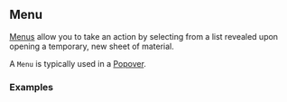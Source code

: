 ## Menu
[Menus](https://www.google.com/design/spec/components/menus.html) allow you to
take an action by selecting from a list revealed upon opening a temporary,
new sheet of material.

A `Menu` is typically used in a [Popover](/#/components/popover).

### Examples
